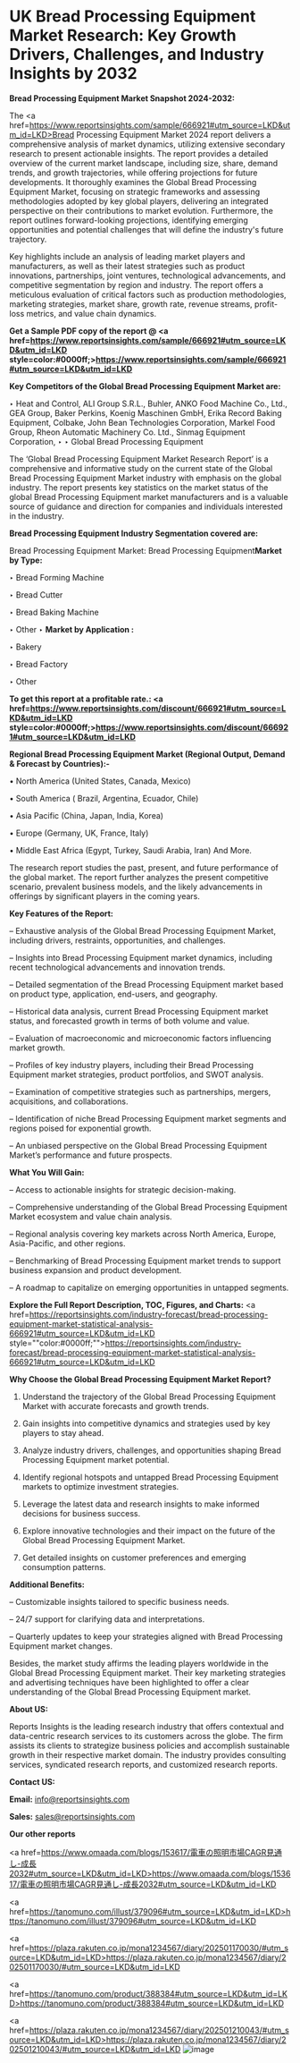 # UK Bread Processing Equipment Market Research: Key Growth Drivers, Challenges, and Industry Insights by 2032

<strong>Bread Processing Equipment Market Snapshot 2024-2032:</strong>

The <a href=https://www.reportsinsights.com/sample/666921#utm_source=LKD&utm_id=LKD>Bread Processing Equipment Market 2024 report</a> delivers a comprehensive analysis of market dynamics, utilizing extensive secondary research to present actionable insights. The report provides a detailed overview of the current market landscape, including size, share, demand trends, and growth trajectories, while offering projections for future developments. It thoroughly examines the Global Bread Processing Equipment Market, focusing on strategic frameworks and assessing methodologies adopted by key global players, delivering an integrated perspective on their contributions to market evolution. Furthermore, the report outlines forward-looking projections, identifying emerging opportunities and potential challenges that will define the industry's future trajectory.

Key highlights include an analysis of leading market players and manufacturers, as well as their latest strategies such as product innovations, partnerships, joint ventures, technological advancements, and competitive segmentation by region and industry. The report offers a meticulous evaluation of critical factors such as production methodologies, marketing strategies, market share, growth rate, revenue streams, profit-loss metrics, and value chain dynamics.

<strong>Get a Sample PDF copy of the report @ <a href=https://www.reportsinsights.com/sample/666921#utm_source=LKD&utm_id=LKD style=color:#0000ff;>https://www.reportsinsights.com/sample/666921#utm_source=LKD&utm_id=LKD</a></strong>

<strong>Key Competitors of the Global Bread Processing Equipment Market are:</strong>

‣ Heat and Control, ALI Group S.R.L., Buhler, ANKO Food Machine Co., Ltd., GEA Group, Baker Perkins, Koenig Maschinen GmbH, Erika Record Baking Equipment, Colbake, John Bean Technologies Corporation, Markel Food Group, Rheon Automatic Machinery Co. Ltd., Sinmag Equipment Corporation,
‣ 
‣ Global Bread Processing Equipment

The ‘Global Bread Processing Equipment Market Research Report’ is a comprehensive and informative study on the current state of the Global Bread Processing Equipment Market industry with emphasis on the global industry. The report presents key statistics on the market status of the global Bread Processing Equipment market manufacturers and is a valuable source of guidance and direction for companies and individuals interested in the industry.

<strong>Bread Processing Equipment Industry Segmentation covered are:</strong>

Bread Processing Equipment Market: 
Bread Processing Equipment<strong>Market by Type:</strong>

‣ Bread Forming Machine

‣ Bread Cutter

‣ Bread Baking Machine

‣ Other
‣ 
<strong>Market by Application :</strong>

‣ Bakery

‣ Bread Factory

‣ Other

<strong>To get this report at a profitable rate.: <a href=https://www.reportsinsights.com/discount/666921#utm_source=LKD&utm_id=LKD style=color:#0000ff;>https://www.reportsinsights.com/discount/666921#utm_source=LKD&utm_id=LKD</a></strong>

<strong>Regional Bread Processing Equipment Market (Regional Output, Demand &amp; Forecast by Countries):-</strong>

• North America (United States, Canada, Mexico)

• South America ( Brazil, Argentina, Ecuador, Chile)

• Asia Pacific (China, Japan, India, Korea)

• Europe (Germany, UK, France, Italy)

• Middle East Africa (Egypt, Turkey, Saudi Arabia, Iran) And More.

The research report studies the past, present, and future performance of the global market. The report further analyzes the present competitive scenario, prevalent business models, and the likely advancements in offerings by significant players in the coming years.

<strong>Key Features of the Report:</strong>

– Exhaustive analysis of the Global Bread Processing Equipment Market, including drivers, restraints, opportunities, and challenges.

– Insights into Bread Processing Equipment market dynamics, including recent technological advancements and innovation trends.

– Detailed segmentation of the Bread Processing Equipment market based on product type, application, end-users, and geography.

– Historical data analysis, current Bread Processing Equipment market status, and forecasted growth in terms of both volume and value.

– Evaluation of macroeconomic and microeconomic factors influencing market growth.

– Profiles of key industry players, including their Bread Processing Equipment market strategies, product portfolios, and SWOT analysis.

– Examination of competitive strategies such as partnerships, mergers, acquisitions, and collaborations.

– Identification of niche Bread Processing Equipment market segments and regions poised for exponential growth.

– An unbiased perspective on the Global Bread Processing Equipment Market’s performance and future prospects.

<strong>What You Will Gain:</strong>

– Access to actionable insights for strategic decision-making.

– Comprehensive understanding of the Global Bread Processing Equipment Market ecosystem and value chain analysis.

– Regional analysis covering key markets across North America, Europe, Asia-Pacific, and other regions.

– Benchmarking of Bread Processing Equipment market trends to support business expansion and product development.

– A roadmap to capitalize on emerging opportunities in untapped segments.

<strong>Explore the Full Report Description, TOC, Figures, and Charts:</strong>
<a href=https://reportsinsights.com/industry-forecast/bread-processing-equipment-market-statistical-analysis-666921#utm_source=LKD&utm_id=LKD style=""color:#0000ff;"">https://reportsinsights.com/industry-forecast/bread-processing-equipment-market-statistical-analysis-666921#utm_source=LKD&utm_id=LKD</a>

<strong>Why Choose the Global Bread Processing Equipment Market Report?</strong>

1. Understand the trajectory of the Global Bread Processing Equipment Market with accurate forecasts and growth trends.

2. Gain insights into competitive dynamics and strategies used by key players to stay ahead.

3. Analyze industry drivers, challenges, and opportunities shaping Bread Processing Equipment market potential.

4. Identify regional hotspots and untapped Bread Processing Equipment markets to optimize investment strategies.

5. Leverage the latest data and research insights to make informed decisions for business success.

6. Explore innovative technologies and their impact on the future of the Global Bread Processing Equipment Market.

7. Get detailed insights on customer preferences and emerging consumption patterns.

<strong>Additional Benefits:</strong>

– Customizable insights tailored to specific business needs.

– 24/7 support for clarifying data and interpretations.

– Quarterly updates to keep your strategies aligned with Bread Processing Equipment market changes.

Besides, the market study affirms the leading players worldwide in the Global Bread Processing Equipment market. Their key marketing strategies and advertising techniques have been highlighted to offer a clear understanding of the Global Bread Processing Equipment market.

<strong><strong>About US</strong>:</strong>

Reports Insights is the leading research industry that offers contextual and data-centric research services to its customers across the globe. The firm assists its clients to strategize business policies and accomplish sustainable growth in their respective market domain. The industry provides consulting services, syndicated research reports, and customized research reports.

<strong>Contact US:</strong>

<p class=><b>Email:</b> <a href=mailto:info@reportsinsights.com>info@reportsinsights.com</a></p>
<p class=><b>Sales:</b> <a href=mailto:sales@reportsinsights.com>sales@reportsinsights.com</a></p>

<strong>Our other reports</strong>

<a href=https://www.omaada.com/blogs/153617/電車の照明市場CAGR見通し-成長2032#utm_source=LKD&utm_id=LKD>https://www.omaada.com/blogs/153617/電車の照明市場CAGR見通し-成長2032#utm_source=LKD&utm_id=LKD</a>

<a href=https://tanomuno.com/illust/379096#utm_source=LKD&utm_id=LKD>https://tanomuno.com/illust/379096#utm_source=LKD&utm_id=LKD</a>

<a href=https://plaza.rakuten.co.jp/mona1234567/diary/202501170030/#utm_source=LKD&utm_id=LKD>https://plaza.rakuten.co.jp/mona1234567/diary/202501170030/#utm_source=LKD&utm_id=LKD</a>

<a href=https://tanomuno.com/product/388384#utm_source=LKD&utm_id=LKD>https://tanomuno.com/product/388384#utm_source=LKD&utm_id=LKD</a>

<a href=https://plaza.rakuten.co.jp/mona1234567/diary/202501210043/#utm_source=LKD&utm_id=LKD>https://plaza.rakuten.co.jp/mona1234567/diary/202501210043/#utm_source=LKD&utm_id=LKD</a>
![image](https://github.com/user-attachments/assets/b03e3934-e5f8-4661-9ed8-2ffde20df332)
